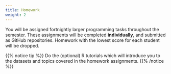```yaml
---
title: Homework
weight: 2
---
```


You will be assigned fortnightly larger programming tasks throughout the semester. These assignments will be completed __individually__, and submitted as GitHub repositories. Homework with the lowest score for each student will be dropped.

{{% notice tip %}}
Do the (optional) R tutorials which will introduce you to the datasets and topics covered in the homework assignments.
{{% /notice %}}